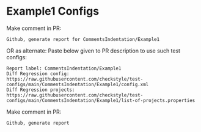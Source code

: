 # Example1 Configs
Make comment in PR:
```
Github, generate report for CommentsIndentation/Example1
```
OR as alternate:
Paste below given to PR description to use such test configs:
```
Report label: CommentsIndentation/Example1
Diff Regression config: https://raw.githubusercontent.com/checkstyle/test-configs/main/CommentsIndentation/Example1/config.xml
Diff Regression projects: https://raw.githubusercontent.com/checkstyle/test-configs/main/CommentsIndentation/Example1/list-of-projects.properties
```
Make comment in PR:
```
Github, generate report
```
